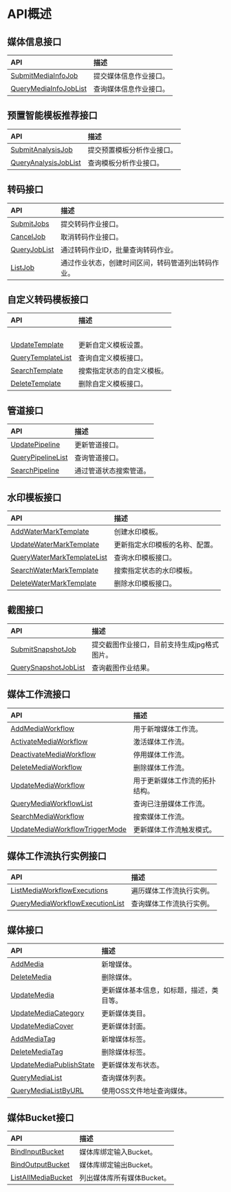 # API概述

## 媒体信息接口

|API|描述|
|:--|:-|
|[SubmitMediaInfoJob](/intl.zh-CN/API参考/媒体信息接口/提交媒体信息作业.md)|提交媒体信息作业接口。|
|[QueryMediaInfoJobList](/intl.zh-CN/API参考/媒体信息接口/查询媒体信息作业.md)|查询媒体信息作业接口。|

## 预置智能模板推荐接口

|API|描述|
|:--|:-|
|[SubmitAnalysisJob](/intl.zh-CN/API参考/预置智能模版推荐接口/提交模板分析作业.md)|提交预置模板分析作业接口。|
|[QueryAnalysisJobList](/intl.zh-CN/API参考/预置智能模版推荐接口/查询模板分析作业.md)|查询模板分析作业接口。|

## 转码接口

|API|描述|
|:--|:-|
|[SubmitJobs](/intl.zh-CN/API参考/转码接口/提交转码作业.md)|提交转码作业接口。|
|[CancelJob](/intl.zh-CN/API参考/转码接口/取消转码作业.md)|取消转码作业接口。|
|[QueryJobList](/intl.zh-CN/API参考/转码接口/查询转码作业.md)|通过转码作业ID，批量查询转码作业。|
|[ListJob](/intl.zh-CN/API参考/转码接口/列出转码作业.md)|通过作业状态，创建时间区间，转码管道列出转码作业。|

## 自定义转码模板接口

|API|描述|
|:--|:-|
| | |
|[UpdateTemplate](/intl.zh-CN/API参考/自定义转码模板接口/更新自定义转码模版.md)|更新自定义模板设置。|
|[QueryTemplateList](/intl.zh-CN/API参考/自定义转码模板接口/查询自定义转码模板.md)|查询自定义模板接口。|
|[SearchTemplate](/intl.zh-CN/API参考/自定义转码模板接口/搜索自定义转码模板.md)|搜索指定状态的自定义模板。|
|[DeleteTemplate](/intl.zh-CN/API参考/自定义转码模板接口/删除自定义转码模板.md)|删除自定义模板接口。|

## 管道接口

|API|描述|
|:--|:-|
|[UpdatePipeline](/intl.zh-CN/API参考/管道接口/更新管道.md)|更新管道接口。|
|[QueryPipelineList](/intl.zh-CN/API参考/管道接口/查询管道.md)|查询管道接口。|
|[SearchPipeline](/intl.zh-CN/API参考/管道接口/搜索管道.md)|通过管道状态搜索管道。|

## 水印模板接口

|API|描述|
|:--|:-|
|[AddWaterMarkTemplate](/intl.zh-CN/API参考/水印模板接口/新增水印模版.md)|创建水印模板。|
|[UpdateWaterMarkTemplate](/intl.zh-CN/API参考/水印模板接口/更新水印模版.md)|更新指定水印模板的名称、配置。|
|[QueryWaterMarkTemplateList](/intl.zh-CN/API参考/水印模板接口/查询水印模板.md)|查询水印模板接口。|
|[SearchWaterMarkTemplate](/intl.zh-CN/API参考/水印模板接口/搜索水印模板.md)|搜索指定状态的水印模板。|
|[DeleteWaterMarkTemplate](/intl.zh-CN/API参考/水印模板接口/删除水印模板.md)|删除水印模板接口。|

## 截图接口

|API|描述|
|:--|:-|
|[SubmitSnapshotJob](/intl.zh-CN/API参考/截图接口/提交截图作业.md)|提交截图作业接口，目前支持生成jpg格式图片。|
|[QuerySnapshotJobList](/intl.zh-CN/API参考/截图接口/查询截图作业.md)|查询截图作业结果。|

## 媒体工作流接口

|API|描述|
|:--|:-|
|[AddMediaWorkflow](/intl.zh-CN/API参考/媒体工作流接口/新增媒体工作流.md)|用于新增媒体工作流。|
|[ActivateMediaWorkflow](/intl.zh-CN/API参考/媒体工作流接口/激活媒体工作流.md)|激活媒体工作流。|
|[DeactivateMediaWorkflow](/intl.zh-CN/API参考/媒体工作流接口/停用媒体工作流.md)|停用媒体工作流。|
|[DeleteMediaWorkflow](/intl.zh-CN/API参考/媒体工作流接口/删除媒体工作流.md)|删除媒体工作流。|
|[UpdateMediaWorkflow](/intl.zh-CN/API参考/媒体工作流接口/更新媒体工作流.md)|用于更新媒体工作流的拓扑结构。|
|[QueryMediaWorkflowList](/intl.zh-CN/API参考/媒体工作流接口/查询媒体工作流.md)|查询已注册媒体工作流。|
|[SearchMediaWorkflow](/intl.zh-CN/API参考/媒体工作流接口/搜索媒体工作流.md)|搜索媒体工作流。|
|[UpdateMediaWorkflowTriggerMode](/intl.zh-CN/API参考/媒体工作流接口/更新媒体工作流触发模式.md)|更新媒体工作流触发模式。|

## 媒体工作流执行实例接口

|API|描述|
|:--|:-|
|[ListMediaWorkflowExecutions](/intl.zh-CN/API参考/媒体工作流执行实例接口/遍历媒体工作流执行实例.md)|遍历媒体工作流执行实例。|
|[QueryMediaWorkflowExecutionList](/intl.zh-CN/API参考/媒体工作流执行实例接口/查询媒体工作流执行实例.md)|查询媒体工作流执行实例。|

## 媒体接口

|API|描述|
|:--|:-|
|[AddMedia](/intl.zh-CN/API参考/媒体接口/新增媒体.md)|新增媒体。|
|[DeleteMedia](/intl.zh-CN/API参考/媒体接口/删除媒体.md)|删除媒体。|
|[UpdateMedia](/intl.zh-CN/API参考/媒体接口/更新媒体-基本信息.md)|更新媒体基本信息，如标题，描述，类目等。|
|[UpdateMediaCategory](/intl.zh-CN/API参考/媒体接口/更新媒体-类目.md)|更新媒体类目。|
|[UpdateMediaCover](/intl.zh-CN/API参考/媒体接口/更新媒体-封面.md)|更新媒体封面。|
|[AddMediaTag](/intl.zh-CN/API参考/媒体接口/更新媒体-添加标签.md)|新增媒体标签。|
|[DeleteMediaTag](/intl.zh-CN/API参考/媒体接口/更新媒体-删除标签.md)|删除媒体标签。|
|[UpdateMediaPublishState](/intl.zh-CN/API参考/媒体接口/更新媒体-发布状态.md)|更新媒体发布状态。|
|[QueryMediaList](/intl.zh-CN/API参考/媒体接口/查询媒体-使用媒体ID.md)|查询媒体列表。|
|[QueryMediaListByURL](/intl.zh-CN/API参考/媒体接口/查询媒体-使用OSS文件地址.md)|使用OSS文件地址查询媒体。|

## 媒体Bucket接口

|API|描述|
|:--|:-|
|[BindInputBucket](/intl.zh-CN/API参考/媒体Bucket接口/绑定输入媒体Bucket.md)|媒体库绑定输入Bucket。|
|[BindOutputBucket](/intl.zh-CN/API参考/媒体Bucket接口/绑定输出媒体Bucket.md)|媒体库绑定输出Bucket。|
|[ListAllMediaBucket](/intl.zh-CN/API参考/媒体Bucket接口/查询媒体Bucket.md)|列出媒体库所有媒体Bucket。|

